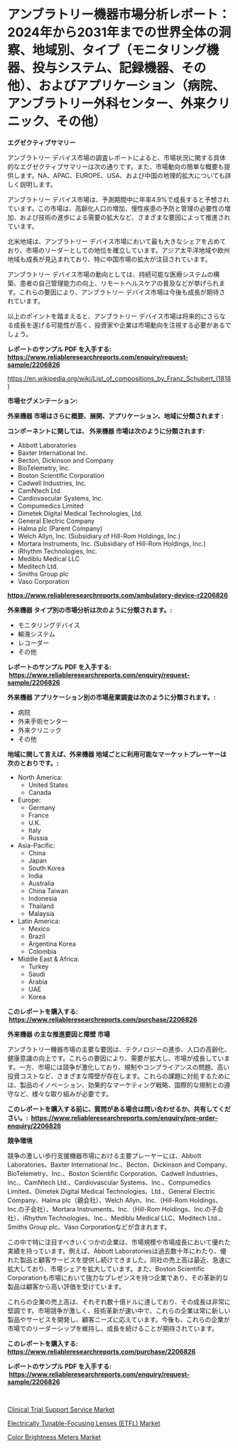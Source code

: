 <p><h1>アンブラトリー機器市場分析レポート：2024年から2031年までの世界全体の洞察、地域別、タイプ（モニタリング機器、投与システム、記録機器、その他）、およびアプリケーション（病院、アンブラトリー外科センター、外来クリニック、その他）</h1></p><p><strong>エグゼクティブサマリー</strong></p>
<p><p>アンブラトリー デバイス市場の調査レポートによると、市場状況に関する具体的なエグゼクティブサマリーは次の通りです。また、市場動向の簡単な概要も提供します。NA、APAC、EUROPE、USA、および中国の地理的拡大についても詳しく説明します。</p><p>アンブラトリー デバイス市場は、予測期間中に年率4.9%で成長すると予想されています。この市場は、高齢化人口の増加、慢性疾患の予防と管理の必要性の増加、および技術の進歩による需要の拡大など、さまざまな要因によって推進されています。</p><p>北米地域は、アンブラトリー デバイス市場において最も大きなシェアを占めており、市場のリーダーとしての地位を確立しています。アジア太平洋地域や欧州地域も成長が見込まれており、特に中国市場の拡大が注目されています。</p><p>アンブラトリー デバイス市場の動向としては、持続可能な医療システムの構築、患者の自己管理能力の向上、リモートヘルスケアの普及などが挙げられます。これらの要因により、アンブラトリー デバイス市場は今後も成長が期待されています。</p><p>以上のポイントを踏まえると、アンブラトリー デバイス市場は将来的にさらなる成長を遂げる可能性が高く、投資家や企業は市場動向を注視する必要があるでしょう。</p></p>
<p><strong>レポートのサンプル PDF を入手する: <a href="https://www.reliableresearchreports.com/enquiry/request-sample/2206826">https://www.reliableresearchreports.com/enquiry/request-sample/2206826</a></strong></p>
<p><a href="https://en.wikipedia.org/wiki/List_of_compositions_by_Franz_Schubert_(1818)">https://en.wikipedia.org/wiki/List_of_compositions_by_Franz_Schubert_(1818)</a></p>
<p><strong>市場セグメンテーション:</strong></p>
<p><strong> 外来機器 市場はさらに概要、展開、アプリケーション、地域に分類されます :</strong></p>
<p><strong>コンポーネントに関しては、 外来機器 市場は次のように分類されます: &nbsp;</strong></p>
<p><ul><li>Abbott Laboratories</li><li>Baxter International Inc.</li><li>Becton, Dickinson and Company</li><li>BioTelemetry, Inc.</li><li>Boston Scientific Corporation</li><li>Cadwell Industries, Inc.</li><li>CamNtech Ltd.</li><li>Cardiovascular Systems, Inc.</li><li>Compumedics Limited</li><li>Dimetek Digital Medical Technologies, Ltd.</li><li>General Electric Company</li><li>Halma plc (Parent Company)</li><li>Welch Allyn, Inc. (Subsidiary of Hill-Rom Holdings, Inc.)</li><li>Mortara Instruments, Inc. (Subsidiary of Hill-Rom Holdings, Inc.)</li><li>iRhythm Technologies, Inc.</li><li>Mediblu Medical LLC</li><li>Meditech Ltd.</li><li>Smiths Group plc</li><li>Vaso Corporation</li></ul></p>
<p><strong><a href="https://www.reliableresearchreports.com/ambulatory-device-r2206826">https://www.reliableresearchreports.com/ambulatory-device-r2206826</a></strong></p>
<p><strong> 外来機器 タイプ別の市場分析は次のように分類されます。:</strong></p>
<p><ul><li>モニタリングデバイス</li><li>輸液システム</li><li>レコーダー</li><li>その他</li></ul></p>
<p><strong>レポートのサンプル PDF を入手する: &nbsp;<a href="https://www.reliableresearchreports.com/enquiry/request-sample/2206826">https://www.reliableresearchreports.com/enquiry/request-sample/2206826</a></strong></p>
<p><strong> 外来機器 アプリケーション別の市場産業調査は次のように分類されます。:</strong></p>
<p><ul><li>病院</li><li>外来手術センター</li><li>外来クリニック</li><li>その他</li></ul></p>
<p><strong>地域に関して言えば、外来機器 地域ごとに利用可能なマーケットプレーヤーは次のとおりです。:</strong></p>
<p><ul>
    <li>
        North America:
        <ul>
            <li>United States</li>
            <li>Canada</li>
        </ul>
    </li>
    <li>
        Europe:
        <ul>
            <li>Germany</li>
            <li>France</li>
            <li>U.K.</li>
            <li>Italy</li>
            <li>Russia</li>
        </ul>
    </li>
    <li>
        Asia-Pacific:
        <ul>
            <li>China</li>
            <li>Japan</li>
            <li>South Korea</li>
            <li>India</li>
            <li>Australia</li>
            <li>China Taiwan</li>
            <li>Indonesia</li>
            <li>Thailand</li>
            <li>Malaysia</li>
        </ul>
    </li>
    <li>
        Latin America:
        <ul>
            <li>Mexico</li>
            <li>Brazil</li>
            <li>Argentina Korea</li>
            <li>Colombia</li>
        </ul>
    </li>
    <li>
        Middle East & Africa:
        <ul>
            <li>Turkey</li>
            <li>Saudi</li>
            <li>Arabia</li>
            <li>UAE</li>
            <li>Korea</li>
        </ul>
    </li>
    </ul></p>
<p><strong>このレポートを購入する: &nbsp;<a href="https://www.reliableresearchreports.com/purchase/2206826">https://www.reliableresearchreports.com/purchase/2206826</a></strong></p>
<p><strong>外来機器 の主な推進要因と障壁 市場</strong></p>
<p><p>アンブラトリー機器市場の主要な要因は、テクノロジーの進歩、人口の高齢化、健康意識の向上です。これらの要因により、需要が拡大し、市場が成長しています。一方、市場には競争が激化しており、規制やコンプライアンスの問題、高い投資コストなど、さまざまな障壁が存在します。これらの課題に対処するためには、製品のイノベーション、効果的なマーケティング戦略、国際的な規制との遵守など、様々な取り組みが必要です。</p></p>
<p><strong>このレポートを購入する前に、質問がある場合は問い合わせるか、共有してください。:&nbsp; <a href="https://www.reliableresearchreports.com/enquiry/pre-order-enquiry/2206826">https://www.reliableresearchreports.com/enquiry/pre-order-enquiry/2206826</a></strong></p>
<p><strong>競争環境</strong></p>
<p><p>競争の激しい歩行支援機器市場における主要プレーヤーには、Abbott Laboratories、Baxter International Inc.、Becton、Dickinson and Company、BioTelemetry、Inc.、Boston Scientific Corporation、Cadwell Industries、Inc.、CamNtech Ltd.、Cardiovascular Systems、Inc.、Compumedics Limited、Dimetek Digital Medical Technologies、Ltd.、General Electric Company、Halma plc（親会社）、Welch Allyn、Inc.（Hill-Rom Holdings、Inc.の子会社）、Mortara Instruments、Inc.（Hill-Rom Holdings、Inc.の子会社）、iRhythm Technologies、Inc.、Mediblu Medical LLC、Meditech Ltd.、Smiths Group plc、Vaso Corporationなどが含まれます。</p><p>この中で特に注目すべきいくつかの企業は、市場規模や市場成長において優れた実績を持っています。例えば、Abbott Laboratoriesは過去数十年にわたり、優れた製品と顧客サービスを提供し続けてきました。同社の売上高は最近、急速に拡大しており、市場シェアを拡大しています。また、Boston Scientific Corporationも市場において強力なプレゼンスを持つ企業であり、その革新的な製品は顧客から高い評価を受けています。</p><p>これらの企業の売上高は、それぞれ数十億ドルに達しており、その成長は非常に堅調です。市場競争が激しく、技術革新が速い中で、これらの企業は常に新しい製品やサービスを開発し、顧客ニーズに応えています。今後も、これらの企業が市場でのリーダーシップを維持し、成長を続けることが期待されています。</p></p>
<p><strong>このレポートを購入する: &nbsp; <a href="https://www.reliableresearchreports.com/purchase/2206826">https://www.reliableresearchreports.com/purchase/2206826</a></strong></p>
<p><strong>レポートのサンプル PDF を入手する: &nbsp;<a href="https://www.reliableresearchreports.com/enquiry/request-sample/2206826">https://www.reliableresearchreports.com/enquiry/request-sample/2206826</a></strong><strong></strong></p>
<p>&nbsp;</p>
<p><p><a href="https://issuu.com/reportprime-2/docs/clinical-trial-support-service-market-size-2030.pp">Clinical Trial Support Service Market</a></p><p><a href="https://github.com/DarrenSipes1990/Market-Research-Report-List-2/blob/main/electrically-tunable-focusing-lenses-etfl-market.md">Electrically Tunable-Focusing Lenses (ETFL) Market</a></p><p><a href="https://github.com/kmatchooka/Market-Research-Report-List-1/blob/main/color-brightness-meters-market.md">Color Brightness Meters Market</a></p></p>